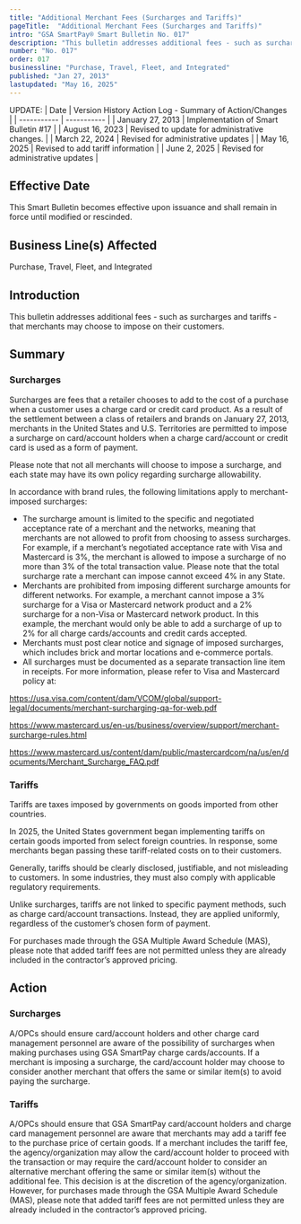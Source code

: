 ```yaml
---
title: "Additional Merchant Fees (Surcharges and Tariffs)"
pageTitle:  "Additional Merchant Fees (Surcharges and Tariffs)"
intro: "GSA SmartPay® Smart Bulletin No. 017"
description: "This bulletin addresses additional fees - such as surcharges and tariffs - that merchants may choose to impose on their customers."
number: "No. 017"
order: 017
businessline: "Purchase, Travel, Fleet, and Integrated"
published: "Jan 27, 2013"
lastupdated: "May 16, 2025"
---
```


UPDATE:
| Date | Version History Action Log - Summary of Action/Changes |
| ----------- | ----------- |
| January 27, 2013 | Implementation of Smart Bulletin #17 |
| August 16, 2023 | Revised to update for administrative changes. |
| March 22, 2024 | Revised for administrative updates |
| May 16, 2025 | Revised to add tariff information |
| June 2, 2025 | Revised for administrative updates |

## Effective Date

This Smart Bulletin becomes effective upon issuance and shall remain in force until
modified or rescinded.


## Business Line(s) Affected

Purchase, Travel, Fleet, and Integrated


## Introduction

This bulletin addresses additional fees - such as surcharges and tariffs - that merchants may choose to impose on their customers.

## Summary

### Surcharges
Surcharges are fees that a retailer chooses to add to the cost of a purchase when a customer uses a charge card or credit card product. As a result of the settlement between a class of retailers and brands on January 27, 2013, merchants in the United States and U.S. Territories are permitted to impose a surcharge on card/account holders when a charge card/account or credit card is used as a form of payment. 

Please note that not all merchants will choose to impose a surcharge, and each state may have its own policy regarding surcharge allowability.

In accordance with brand rules, the following limitations apply to merchant-imposed surcharges: 
- The surcharge amount is limited to the specific and negotiated acceptance rate of a merchant and the networks, meaning that merchants are not allowed to profit from choosing to assess surcharges. For example, if a merchant’s negotiated acceptance rate with Visa and Mastercard is 3%, the merchant is allowed to impose a surcharge of no more than 3% of the total transaction value. Please note that the total surcharge rate a merchant can impose cannot exceed 4% in any State. 
- Merchants are prohibited from imposing different surcharge amounts for different networks. For example, a merchant cannot impose a 3% surcharge for a Visa or Mastercard network product and a 2% surcharge for a non-Visa or Mastercard network product. In this example, the merchant would only be able to add a surcharge of up to 2% for all charge cards/accounts and credit cards accepted. 
- Merchants must post clear notice and signage of imposed surcharges, which includes brick and mortar locations and e-commerce portals. 
- All surcharges must be documented as a separate transaction line item in receipts. 
For more information, please refer to Visa and Mastercard policy at: 

https://usa.visa.com/content/dam/VCOM/global/support-legal/documents/merchant-surcharging-qa-for-web.pdf

https://www.mastercard.us/en-us/business/overview/support/merchant-surcharge-rules.html

https://www.mastercard.us/content/dam/public/mastercardcom/na/us/en/documents/Merchant_Surcharge_FAQ.pdf

### Tariffs
Tariffs are taxes imposed by governments on goods imported from other countries.

In 2025, the United States government began implementing tariffs on certain goods imported from select foreign countries. In response, some merchants began passing these tariff-related costs on to their customers.

Generally, tariffs should be clearly disclosed, justifiable, and not misleading to customers. In some industries, they must also comply with applicable regulatory requirements.

Unlike surcharges, tariffs are not linked to specific payment methods, such as charge card/account transactions. Instead, they are applied uniformly, regardless of the customer’s chosen form of payment. 

For purchases made through the GSA Multiple Award Schedule (MAS), please note that added tariff fees are not permitted unless they are already included in the contractor’s approved pricing.

## Action

### Surcharges
A/OPCs should ensure card/account holders and other charge card management personnel are aware of the possibility of surcharges when making purchases using GSA SmartPay charge cards/accounts. If a merchant is imposing a surcharge, the card/account holder may choose to consider another merchant that offers the same or similar item(s) to avoid paying the surcharge. 

### Tariffs
A/OPCs should ensure that GSA SmartPay card/account holders and charge card management personnel are aware that merchants may add a tariff fee to the purchase price of certain goods. If a merchant includes the tariff fee, the agency/organization may allow the card/account holder to proceed with the transaction or may require the card/account holder to consider an alternative merchant offering the same or similar item(s) without the additional fee. This decision is at the discretion of the agency/organization. However, for purchases made through the GSA Multiple Award Schedule (MAS), please note that added tariff fees are not permitted unless they are already included in the contractor’s approved pricing.
